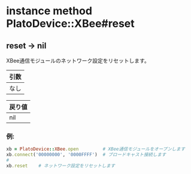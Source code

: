 # instance method PlatoDevice::XBee#reset

## reset -> nil

XBee通信モジュールのネットワーク設定をリセットします。  

|引数|
|:--|
|なし|

|戻り値|
|:--|
|nil|

### 例:
```Ruby
xb = PlatoDevice::XBee.open         # XBee通信モジュールをオープンします
xb.connect('00000000', '0000FFFF')  # ブロードキャスト接続します
#
xb.reset    # ネットワーク設定をリセットします
```
